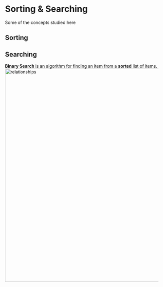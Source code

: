# Sorting & Searching
Some of the concepts studied here

## Sorting

## Searching
**Binary Search** is an algorithm for finding an item from a **sorted** list of items.
<img src="https://user-images.githubusercontent.com/3811449/136035094-7bfce04e-9ad2-40ac-adea-b1d03f313428.png" alt="relationships" width="700">

